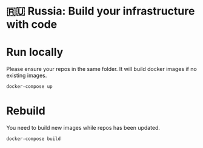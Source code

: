 # 🇷🇺 Russia: Build your infrastructure with code

# Run locally
Please ensure your repos in the same folder. It will build docker images if no existing images.

```bash
docker-compose up
```

# Rebuild
You need to build new images while repos has been updated.

```bash
docker-compose build
```
